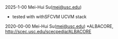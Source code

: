 
2025-1-00 Mei-Hui Su(mei@usc.edu)
* tested with withSFCVM UCVM stack

2020-00-00 Mei-Hui Su(mei@usc.edu)
*ALBACORE, http://scec.usc.edu/scecpedia/ALBACORE
